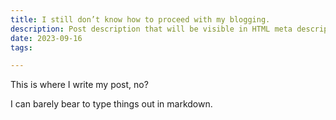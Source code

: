 ```yaml
---
title: I still don’t know how to proceed with my blogging. 
description: Post description that will be visible in HTML meta description.
date: 2023-09-16
tags:

---
```


This is where I write my post, no?

I can barely bear to type things out in markdown. 